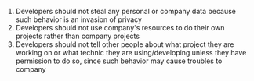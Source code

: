 1. Developers should not steal any personal or company data because such behavior is an invasion of privacy
2. Developers should not use company's resources to do their own projects rather than company projects 
3. Developers should not tell other people about what project they are working on or what technic they are using/developing unless they have permission to do so, since such behavior may cause troubles to company